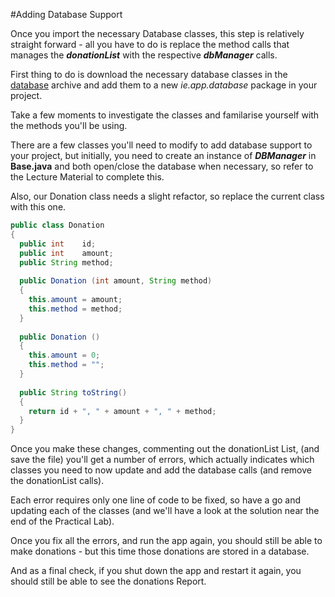 #Adding Database Support

Once you import the necessary Database classes, this step is relatively straight forward - all you have to do is replace the method calls that manages the <b><i>donationList</i></b> with the respective <b><i>dbManager</i></b> calls.

First thing to do is download the necessary database classes in the [database](../archives/database.zip) archive and add them to a new <i>ie.app.database</i> package in your project.

Take a few moments to investigate the classes and familarise yourself with the methods you'll be using.

There are a few classes you'll need to modify to add database support to your project, but initially, you need to create an instance of <b><i>DBManager</i></b> in <b>Base.java</b> and both open/close the database when necessary, so refer to the Lecture Material to complete this.

Also, our Donation class needs a slight refactor, so replace the current class with this one.

~~~java
public class Donation
{
  public int    id;
  public int    amount;
  public String method;
  
  public Donation (int amount, String method)
  {
    this.amount = amount;
    this.method = method;
  }
  
  public Donation ()
  {
    this.amount = 0;
    this.method = "";
  }
  
  public String toString()
  {
    return id + ", " + amount + ", " + method;
  }
}

~~~

Once you make these changes, commenting out the donationList List, (and save the file) you'll get a number of errors, which actually indicates which classes you need to now update and add the database calls (and remove the donationList calls).

Each error requires only one line of code to be fixed, so have a go and updating each of the classes (and we'll have a look at the solution near the end of the Practical Lab).

Once you fix all the errors, and run the app again, you should still be able to make donations - but this time those donations are stored in a database.

And as a final check, if you shut down the app and restart it again, you should still be able to see the donations Report.

